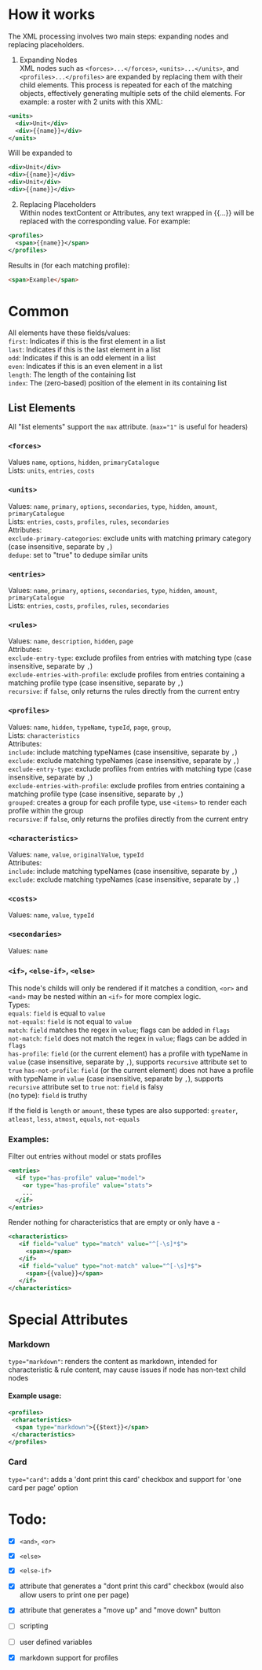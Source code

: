 # How it works
The XML processing involves two main steps: expanding nodes and replacing placeholders.

1. Expanding Nodes  
XML nodes such as `<forces>...</forces>`, `<units>...</units>`, and `<profiles>...</profiles>` are expanded by replacing them with their child elements. This process is repeated for each of the matching objects, effectively generating multiple sets of the child elements.
For example: a roster with 2 units with this XML:
```xml
<units>
  <div>Unit</div>
  <div>{{name}}</div>
</units>
```
Will be expanded to
```xml
<div>Unit</div>
<div>{{name}}</div>
<div>Unit</div>
<div>{{name}}</div>
```

2. Replacing Placeholders  
Within nodes textContent or Attributes, any text wrapped in {{...}} will be replaced with the corresponding value. For example:
```xml
<profiles>
  <span>{{name}}</span>
</profiles>
```
Results in (for each matching profile):
```html
<span>Example</span>
```

# Common
All elements have these fields/values:  
`first`: Indicates if this is the first element in a list  
`last`: Indicates if this is the last element in a list  
`odd`: Indicates if this is an odd element in a list  
`even`: Indicates if this is an even element in a list  
`length`: The length of the containing list  
`index`: The (zero-based) position of the element in its containing list  

## List Elements

All "list elements" support the `max` attribute. (`max="1"` is useful for headers)  

### `<forces>`
Values `name`, `options`, `hidden`, `primaryCatalogue`    
Lists: `units`, `entries`, `costs`  
### `<units>`
Values: `name`, `primary`, `options`, `secondaries`, `type`, `hidden`, `amount`, `primaryCatalogue`  
Lists: `entries`, `costs`, `profiles`, `rules`, `secondaries`  
Attributes:  
`exclude-primary-categories`: exclude units with matching primary category (case insensitive, separate by `,`)  
`dedupe`: set to "true" to dedupe similar units  
### `<entries>`
Values: `name`, `primary`, `options`, `secondaries`, `type`, `hidden`, `amount`, `primaryCatalogue`    
Lists: `entries`, `costs`, `profiles`, `rules`, `secondaries`
### `<rules>`
Values: `name`, `description`, `hidden`, `page`  
Attributes:  
`exclude-entry-type`: exclude profiles from entries with matching type (case insensitive, separate by `,`)  
`exclude-entries-with-profile`: exclude profiles from entries containing a matching profile type (case insensitive, separate by `,`)  
`recursive`: if `false`, only returns the rules directly from the current entry  
### `<profiles>`
Values:  `name`, `hidden`, `typeName`, `typeId`, `page`, `group`,  
Lists: `characteristics`  
Attributes:  
`include`: include matching typeNames (case insensitive, separate by `,`)  
`exclude`: exclude matching typeNames (case insensitive, separate by `,`)  
`exclude-entry-type`: exclude profiles from entries with matching type (case insensitive, separate by `,`)  
`exclude-entries-with-profile`:  exclude profiles from entries containing a matching profile type (case insensitive, separate by `,`)  
`grouped`: creates a group for each profile type, use `<items>` to render each profile within the group  
`recursive`: if `false`, only returns the profiles directly from the current entry  
### `<characteristics>`
Values: `name`, `value`, `originalValue`, `typeId`  
Attributes:  
`include`: include matching typeNames (case insensitive, separate by `,`)  
`exclude`: exclude matching typeNames (case insensitive, separate by `,`)  
### `<costs>`
Values: `name`, `value`, `typeId`  
### `<secondaries>`
Values: `name`


### `<if>`, `<else-if>`, `<else>`
This node's childs will only be rendered if it matches a condition, `<or>` and `<and>` may be nested within an `<if>` for more complex logic.  
Types:  
`equals`: `field` is equal to `value`  
`not-equals`: `field` is not equal to `value`  
`match`: `field` matches the regex in `value`; flags can be added in `flags`  
`not-match`:  `field` does not match the regex in `value`; flags can be added in `flags`  
`has-profile`:  `field` (or the current element) has a profile with typeName in `value` (case insensitive, separate by `,`), supports `recursive` attribute set to `true`
`has-not-profile`:  `field` (or the current element) does not have a profile with typeName in `value` (case insensitive, separate by `,`), supports `recursive` attribute set to `true`
`not`: `field` is falsy  
(no type): `field` is truthy

If the field is `length` or `amount`, these types are also supported: `greater`, `atleast`, `less`, `atmost`, `equals`, `not-equals`

### Examples:
Filter out entries without model or stats profiles
```xml
<entries>
  <if type="has-profile" value="model">
    <or type="has-profile" value="stats">
    ...
  </if>
</entries>
```
Render nothing for characteristics that are empty or only have a -
```xml
<characteristics>
   <if field="value" type="match" value="^[-\s]*$">
     <span></span>
   </if>
   <if field="value" type="not-match" value="^[-\s]*$">
     <span>{{value}}</span>
   </if>
</characteristics>
```

# Special Attributes
### Markdown
`type="markdown"`: renders the content as markdown, intended for characteristic & rule content, may cause issues if node has non-text child nodes


#### Example usage:
```xml
<profiles>
 <characteristics>
  <span type="markdown">{{$text}}</span>
 </characteristics>
</profiles>
```

### Card
`type="card"`: adds a 'dont print this card' checkbox and support for 'one card per page' option

# Todo:
- [x] `<and>`, `<or>`
- [x] `<else>`
- [x] `<else-if>`
- [x] attribute that generates a "dont print this card" checkbox (would also allow users to print one per page)
- [x] attribute that generates a "move up" and "move down" button
- [ ] scripting
- [ ] user defined variables
- [x] markdown support for profiles





